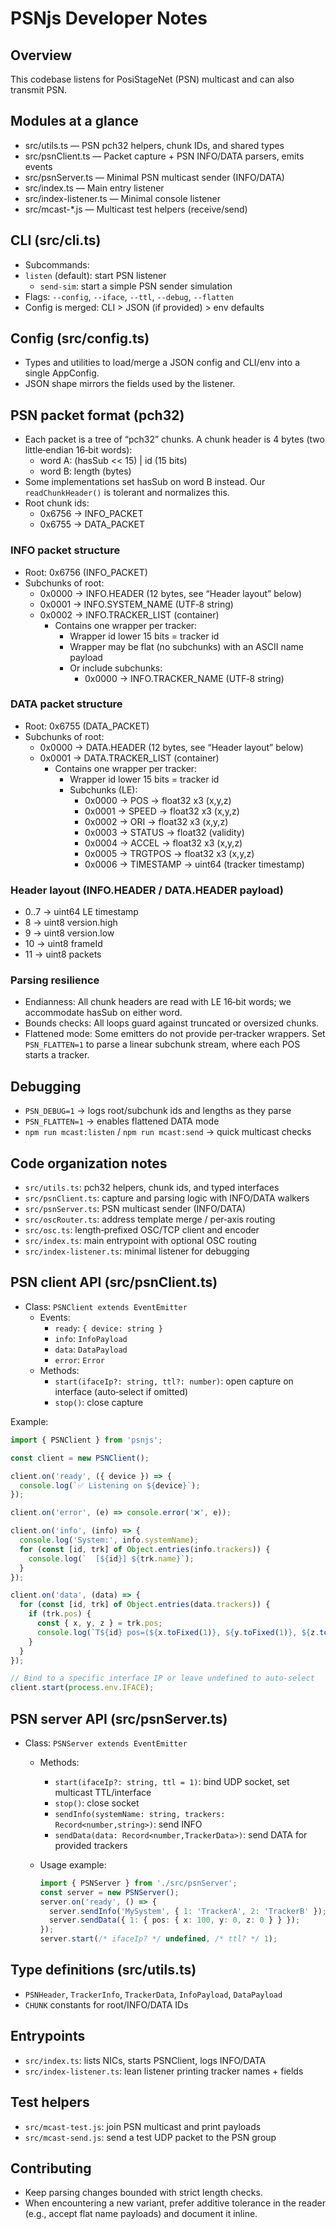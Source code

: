 # PSNjs Developer Notes

## Overview

This codebase listens for PosiStageNet (PSN) multicast and can also transmit PSN.

## Modules at a glance

- src/utils.ts — PSN pch32 helpers, chunk IDs, and shared types
- src/psnClient.ts — Packet capture + PSN INFO/DATA parsers, emits events
- src/psnServer.ts — Minimal PSN multicast sender (INFO/DATA)
- src/index.ts — Main entry listener
- src/index-listener.ts — Minimal console listener
- src/mcast-*.js — Multicast test helpers (receive/send)

## CLI (src/cli.ts)

- Subcommands:
- `listen` (default): start PSN listener
  - `send-sim`: start a simple PSN sender simulation
- Flags: `--config`, `--iface`, `--ttl`, `--debug`, `--flatten`
- Config is merged: CLI > JSON (if provided) > env defaults

## Config (src/config.ts)

- Types and utilities to load/merge a JSON config and CLI/env into a single AppConfig.
- JSON shape mirrors the fields used by the listener.

## PSN packet format (pch32)

- Each packet is a tree of “pch32” chunks. A chunk header is 4 bytes (two little‑endian 16‑bit words):
  - word A: (hasSub << 15) | id (15 bits)
  - word B: length (bytes)
- Some implementations set hasSub on word B instead. Our `readChunkHeader()` is tolerant and normalizes this.
- Root chunk ids:
  - 0x6756 → INFO_PACKET
  - 0x6755 → DATA_PACKET

### INFO packet structure

- Root: 0x6756 (INFO_PACKET)
- Subchunks of root:
  - 0x0000 → INFO.HEADER (12 bytes, see “Header layout” below)
  - 0x0001 → INFO.SYSTEM_NAME (UTF‑8 string)
  - 0x0002 → INFO.TRACKER_LIST (container)
    - Contains one wrapper per tracker:
      - Wrapper id lower 15 bits = tracker id
      - Wrapper may be flat (no subchunks) with an ASCII name payload
      - Or include subchunks:
        - 0x0000 → INFO.TRACKER_NAME (UTF‑8 string)

### DATA packet structure

- Root: 0x6755 (DATA_PACKET)
- Subchunks of root:
  - 0x0000 → DATA.HEADER (12 bytes, see “Header layout” below)
  - 0x0001 → DATA.TRACKER_LIST (container)
    - Contains one wrapper per tracker:
      - Wrapper id lower 15 bits = tracker id
      - Subchunks (LE):
        - 0x0000 → POS        → float32 x3 (x,y,z)
        - 0x0001 → SPEED      → float32 x3 (x,y,z)
        - 0x0002 → ORI        → float32 x3 (x,y,z)
        - 0x0003 → STATUS     → float32 (validity)
        - 0x0004 → ACCEL      → float32 x3 (x,y,z)
        - 0x0005 → TRGTPOS    → float32 x3 (x,y,z)
        - 0x0006 → TIMESTAMP  → uint64 (tracker timestamp)

### Header layout (INFO.HEADER / DATA.HEADER payload)

- 0..7   → uint64 LE timestamp
- 8      → uint8  version.high
- 9      → uint8  version.low
- 10     → uint8  frameId
- 11     → uint8  packets

### Parsing resilience

- Endianness: All chunk headers are read with LE 16‑bit words; we accommodate hasSub on either word.
- Bounds checks: All loops guard against truncated or oversized chunks.
- Flattened mode: Some emitters do not provide per‑tracker wrappers. Set `PSN_FLATTEN=1` to parse a linear subchunk stream, where each POS starts a tracker.

<!-- OSC routing removed: v1.0.4 -->

## Debugging

- `PSN_DEBUG=1` → logs root/subchunk ids and lengths as they parse
- `PSN_FLATTEN=1` → enables flattened DATA mode
- `npm run mcast:listen` / `npm run mcast:send` → quick multicast checks

## Code organization notes

- `src/utils.ts`: pch32 helpers, chunk ids, and typed interfaces
- `src/psnClient.ts`: capture and parsing logic with INFO/DATA walkers
- `src/psnServer.ts`: PSN multicast sender (INFO/DATA)
- `src/oscRouter.ts`: address template merge / per‑axis routing
- `src/osc.ts`: length‑prefixed OSC/TCP client and encoder
- `src/index.ts`: main entrypoint with optional OSC routing
- `src/index-listener.ts`: minimal listener for debugging

## PSN client API (src/psnClient.ts)

- Class: `PSNClient extends EventEmitter`
  - Events:
    - `ready`: `{ device: string }`
    - `info`: `InfoPayload`
    - `data`: `DataPayload`
    - `error`: `Error`
  - Methods:
    - `start(ifaceIp?: string, ttl?: number)`: open capture on interface (auto‑select if omitted)
    - `stop()`: close capture

Example:

```ts
import { PSNClient } from 'psnjs';

const client = new PSNClient();

client.on('ready', ({ device }) => {
  console.log(`✅ Listening on ${device}`);
});

client.on('error', (e) => console.error('❌', e));

client.on('info', (info) => {
  console.log('System:', info.systemName);
  for (const [id, trk] of Object.entries(info.trackers)) {
    console.log(`  [${id}] ${trk.name}`);
  }
});

client.on('data', (data) => {
  for (const [id, trk] of Object.entries(data.trackers)) {
    if (trk.pos) {
      const { x, y, z } = trk.pos;
      console.log(`T${id} pos=(${x.toFixed(1)}, ${y.toFixed(1)}, ${z.toFixed(1)})`);
    }
  }
});

// Bind to a specific interface IP or leave undefined to auto-select
client.start(process.env.IFACE);
```

## PSN server API (src/psnServer.ts)

- Class: `PSNServer extends EventEmitter`
  - Methods:
    - `start(ifaceIp?: string, ttl = 1)`: bind UDP socket, set multicast TTL/interface
    - `stop()`: close socket
    - `sendInfo(systemName: string, trackers: Record<number,string>)`: send INFO
    - `sendData(data: Record<number,TrackerData>)`: send DATA for provided trackers
  - Usage example:

    ```ts
    import { PSNServer } from './src/psnServer';
    const server = new PSNServer();
    server.on('ready', () => {
      server.sendInfo('MySystem', { 1: 'TrackerA', 2: 'TrackerB' });
      server.sendData({ 1: { pos: { x: 100, y: 0, z: 0 } } });
    });
    server.start(/* ifaceIp? */ undefined, /* ttl? */ 1);
    ```

<!-- OSC routing removed in v1.0.4 -->

## Type definitions (src/utils.ts)

- `PSNHeader`, `TrackerInfo`, `TrackerData`, `InfoPayload`, `DataPayload`
- `CHUNK` constants for root/INFO/DATA IDs

## Entrypoints

- `src/index.ts`: lists NICs, starts PSNClient, logs INFO/DATA
- `src/index-listener.ts`: lean listener printing tracker names + fields

## Test helpers

- `src/mcast-test.js`: join PSN multicast and print payloads
- `src/mcast-send.js`: send a test UDP packet to the PSN group

## Contributing

- Keep parsing changes bounded with strict length checks.
- When encountering a new variant, prefer additive tolerance in the reader (e.g., accept flat name payloads) and document it inline.
